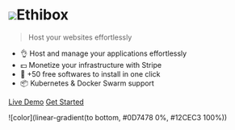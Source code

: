 # ![](_assets/logo.png)Ethibox

> Host your websites effortlessly

<!-- Benefits -->
* :ok_hand: Host and manage your applications effortlessly
* :dollar: Monetize your infrastructure with Stripe
* 🛒 +50 free softwares to install in one click
* :package: Kubernetes & Docker Swarm support

[Live Demo](https://demo.ethibox.fr)
[Get Started](#deployment)

![color](linear-gradient(to bottom, #0D7478 0%, #12CEC3 100%))

